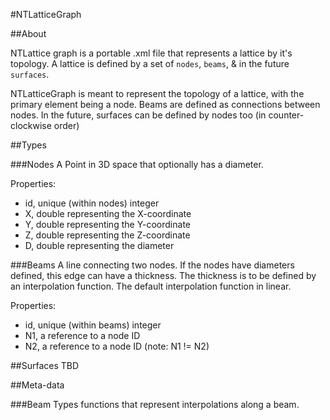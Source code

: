 #NTLatticeGraph

##About

NTLattice graph is a portable .xml file that represents a lattice by it's topology. A lattice is defined by a set of `nodes`, `beams`, & in the future `surfaces`.

NTLatticeGraph is meant to represent the topology of a lattice, with the primary element being a node. Beams are defined as connections between nodes. In the future, surfaces can be defined by nodes too (in counter-clockwise order)

##Types

###Nodes
A Point in 3D space that optionally has a diameter.

Properties:
* id, unique (within nodes) integer
* X, double representing the X-coordinate
* Y, double representing the Y-coordinate
* Z, double representing the Z-coordinate
* D, double representing the diameter

###Beams
A line connecting two nodes. If the nodes have diameters defined, this edge can have a thickness. The thickness is to be defined by an interpolation function. The default interpolation function in linear.

Properties:
* id, unique (within beams) integer
* N1, a reference to a node ID
* N2, a reference to a node ID (note: N1 != N2)

##Surfaces
TBD

##Meta-data

###Beam Types
functions that represent interpolations along a beam.

